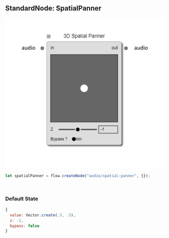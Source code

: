 ## StandardNode: SpatialPanner

<img class="zoomable" alt="SpatialPanner standard node" src="/images/standard-nodes/audio/spatial-panner.png" />

<Hierarchy :extend="{name: 'Node', link: '../../api/classes/node.html'}" />
<br/>

```js
let spatialPanner = flow.createNode("audio/spatial-panner", {});
```

<br/>

### Default State

```js
{
  value: Vector.create(.5, .5),
  z: -1,
  bypass: false
}
```
